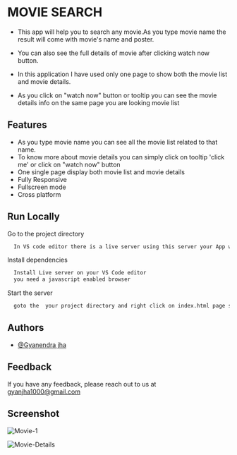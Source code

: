 # MOVIE SEARCH

- This app will help you to search any movie.As you type movie name the result will come with movie's name and poster.

- You can also see the full details of movie after clicking watch now button.

- In this application I have used only one page to show both the movie list and movie details.

- As you click on "watch now" button or tooltip you can see the movie details info on the same page you are looking movie list


## Features
- As you type movie name you can see all the movie list related to that name.
- To know more about movie details you can simply click on tooltip 'click me' or click on "watch now" button 
- One single page display both movie list and movie details
- Fully Responsive 
- Fullscreen mode
- Cross platform


## Run Locally

Go to the project directory

```bash
  In VS code editor there is a live server using this server your App will run 
```

Install dependencies

```bash
  Install Live server on your VS Code editor
  you need a javascript enabled browser
```

Start the server

```bash
  goto the  your project directory and right click on index.html page select option 'open with Live Server'  
```


## Authors

- [@Gyanendra jha](https://github.com/Gyan1000)



## Feedback

If you have any feedback, please reach out to us at gyanjha1000@gmail.com

## Screenshot
![Movie-1](https://github.com/Gyan1000/MILESTONE-2/assets/125688259/99a8fe32-e03c-4530-bb93-9a438e9f0b86)

![Movie-Details](https://github.com/Gyan1000/MILESTONE-2/assets/125688259/084df106-e726-4119-a258-66089211cc2c)



